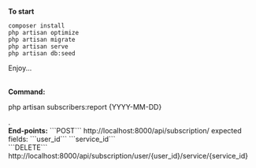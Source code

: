 <b>To start</b>
```
composer install
php artisan optimize
php artisan migrate
php artisan serve
php artisan db:seed
```
<p>Enjoy...</p>
<br />
<b>Command:</b>
<p>php artisan subscribers:report {YYYY-MM-DD}</p>.
<br>
<b>End-points:</b>
```POST``` http://localhost:8000/api/subscription/
expected fields: ```user_id``` ```service_id```
<br/>
```DELETE``` http://localhost:8000/api/subscription/user/{user_id}/service/{service_id}
